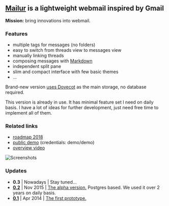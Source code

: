 ## [Mailur] is a lightweight webmail inspired by Gmail

**Mission:** bring innovations into webmail.

### Features
- multiple tags for messages (no folders)
- easy to switch from threads view to messages view
- manually linking threads
- composing messages with [Markdown][]
- independent split pane
- slim and compact interface with few basic themes
- ...

Brand-new version [uses Dovecot][gh09] as the main storage, no database required.

This version is already in use. It has minimal feature set I need on daily basis. I have a lot of ideas for further development, just need free time to implement all of them.

### Related links
- [roadmap 2018][gh11]
- [public demo][demo] (credentials: demo/demo)
- [overview video][vimeo]

![Screenshots](https://pusto.org/mailur/screenshots.gif)

[Mailur]: https://pusto.org/mailur/
[demo]: http://mail.pusto.org
[vimeo]: https://vimeo.com/259140545
[gh09]: https://github.com/naspeh/mailur/issues/9
[gh11]: https://github.com/naspeh/mailur/issues/11
[Markdown]: https://daringfireball.net/projects/markdown/syntax

### Updates
- **0.3** | Nowadays | Stay tuned...
- **[0.2][v02code]** | Nov 2015 | [The alpha version.][v02post] Postgres based. We used it over 2 years on daily basis.
- **[0.1][v01code]** | Apr 2014 | [The first prototype.][v01post]

[v02code]: https://github.com/naspeh/mailur/tree/0.2
[v02post]: https://pusto.org/mailur/alpha/
[v01code]: https://github.com/naspeh/mailur/tree/0.1
[v01post]: https://pusto.org/mailur/intro/
